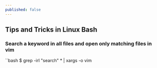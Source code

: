 ```yaml
---
published: false
---
```

## Tips and Tricks in Linux Bash 

### Search a keyword in all files and open only matching files in vim

``bash
 $ grep -irl "search" * | xargs -o vim
```